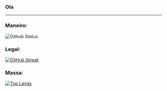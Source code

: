 ### Ola

---

### Maneiro:
![Github Status](https://github-readme-stats.vercel.app/api?username=richardsoapsoup&show_icons=true&theme=dark&icon_color=00ff00&ring_color=00ff00)

### Legal:
[![GitHub Streak](http://github-readme-streak-stats.herokuapp.com?user=richardsoapsoup&theme=dark&background=000000&ring=00ff00&fire=00ff00&currStreakNum=ffffff&currStreakLabel=00ff00)](https://git.io/streak-stats)


### Massa:
[![Top Langs](https://github-readme-stats.vercel.app/api/top-langs/?username=richardsoapsoup&layout=compact&theme=vision-friendly-dark&text_color=ffffff)](https://github.com/anuraghazra/github-readme-stats)

<!--
**richardsoapsoup/richardsoapsoup** is a ✨ _special_ ✨ repository because its `README.md` (this file) appears on your GitHub profile.

Here are some ideas to get you started:

- 🔭 I’m currently working on ...
- 🌱 I’m currently learning ...
- 👯 I’m looking to collaborate on ...
- 🤔 I’m looking for help with ...
- 💬 Ask me about ...
- 📫 How to reach me: ...
- 😄 Pronouns: ...
- ⚡ Fun fact: ...
-->
